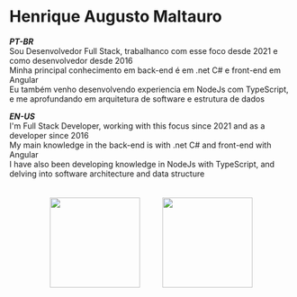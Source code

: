 # Henrique Augusto Maltauro

***PT-BR***  
Sou Desenvolvedor Full Stack, trabalhanco com esse foco desde 2021 e como desenvolvedor desde 2016  
Minha principal conhecimento em back-end é em .net C# e front-end em Angular  
Eu também venho desenvolvendo experiencia em NodeJs com TypeScript, e me aprofundando em arquitetura de software e estrutura de dados

***EN-US***  
I'm Full Stack Developer, working with this focus since 2021 and as a developer since 2016  
My main knowledge in the back-end is with .net C# and front-end with Angular  
I have also been developing knowledge in NodeJs with TypeScript, and delving into software architecture and data structure  

<!-- markdownlint-disable MD033 -->
<section class="flex-container">
  <img class="flex-item" src="https://github-readme-stats.vercel.app/api/top-langs/?username=hmaltaurodev&layout=compact&theme=github_dark&hide=dart,java,swift,kotlin,objective-c">
  <img class="flex-item" src="https://github-readme-stats.vercel.app/api?username=hmaltaurodev&show_icons=true&theme=github_dark">
</section>

<style>
  .flex-container {
    display: flex;
    justify-content: center;
  }

  .flex-item {
    margin: 20px;
    height: 160px;
  }
</style>
